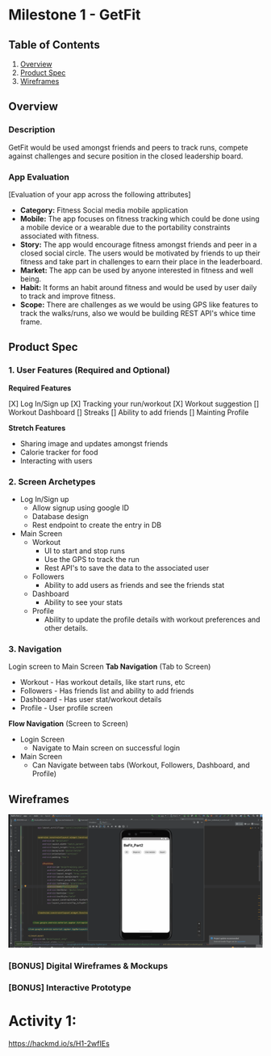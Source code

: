 # Milestone 1 - GetFit

## Table of Contents

1. [Overview](#Overview)
1. [Product Spec](#Product-Spec)
1. [Wireframes](#Wireframes)

## Overview

### Description

GetFit would be used amongst friends and peers to track runs, compete against challenges and secure position in the closed leadership board.

### App Evaluation

[Evaluation of your app across the following attributes]
- **Category:** 
Fitness Social media mobile application
- **Mobile:**
The app focuses on fitness tracking which could be done using a mobile device or a wearable due to the portability constraints associated with fitness.
- **Story:**
The app would encourage fitness amongst friends and peer in a closed social circle. The users would be motivated by friends to up their fitness and take part in challenges to earn their place in the leaderboard.
- **Market:**
The app can be used by anyone interested in fitness and well being.
- **Habit:**
It forms an habit around fitness and would be used by user daily to track and improve fitness.
- **Scope:**
There are challenges as we would be using GPS like features to track the walks/runs, also we would be building REST API's whice time frame.

## Product Spec

### 1. User Features (Required and Optional)

**Required Features**

[X] Log In/Sign up 
[X] Tracking your run/workout
[X] Workout suggestion
[] Workout Dashboard
[] Streaks
[] Ability to add friends
[] Mainting Profile

**Stretch Features**

* Sharing image and updates amongst friends
* Calorie tracker for food
* Interacting with users

### 2. Screen Archetypes

- Log In/Sign up
  - Allow signup using google ID
  - Database design
  - Rest endpoint to create the entry in DB
- Main Screen
  - Workout
    - UI to start and stop runs
    - Use the GPS to track the run
    - Rest API's to save the data to the associated user
  - Followers
    - Ability to add users as friends and see the friends stat 
  - Dashboard
    - Ability to see your stats  
  - Profile
    - Ability to update the profile details with workout preferences and other details.  

### 3. Navigation

Login screen to Main Screen
**Tab Navigation** (Tab to Screen)

* Workout - Has workout details, like start runs, etc
* Followers - Has friends list and ability to add friends
* Dashboard - Has user stat/workout details
* Profile - User profile screen

**Flow Navigation** (Screen to Screen)

- Login Screen
  - Navigate to Main screen on successful login
- Main Screen
  - Can Navigate between tabs (Workout, Followers, Dashboard, and Profile)

## Wireframes

<img src="https://github.com/PranaMohanty13/GetFit/blob/main/GetFit-1st%20Walkthrough.gif">

### [BONUS] Digital Wireframes & Mockups

### [BONUS] Interactive Prototype

# Activity 1:
https://hackmd.io/s/H1-2wfIEs
